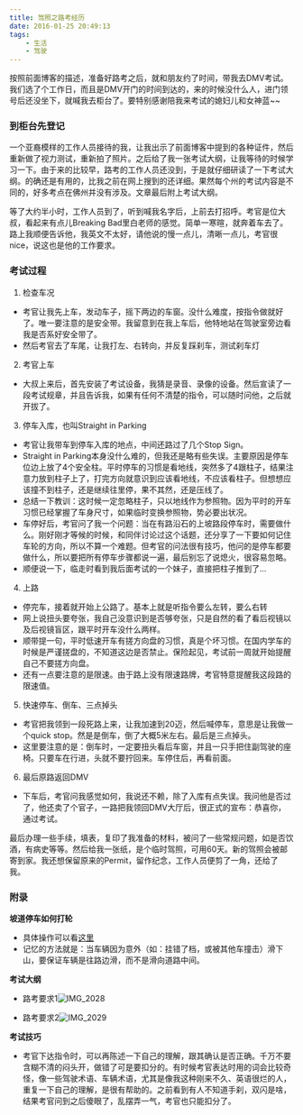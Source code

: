 ```yaml
---
title: 驾照之路考经历
date: 2016-01-25 20:49:13
tags:
    - 生活
    - 驾驶
---
```


按照前面博客的描述，准备好路考之后，就和朋友约了时间，带我去DMV考试。我们选了个工作日，而且是DMV开门的时间到达的，来的时候没什么人，进门领号后还没坐下，就喊我去柜台了。要特别感谢陪我来考试的媳妇儿和女神蓝~~

### 到柜台先登记

一个亚裔模样的工作人员接待的我，让我出示了前面博客中提到的各种证件，然后重新做了视力测试，重新拍了照片。之后给了我一张考试大纲，让我等待的时候学习一下。由于来的比较早，路考的工作人员还没到，于是就仔细研读了一下考试大纲。的确还是有用的，比我之前在网上搜到的还详细。果然每个州的考试内容是不同的，好多考点在佛州并没有涉及。文章最后附上考试大纲。

等了大约半小时，工作人员到了，听到喊我名字后，上前去打招呼。考官是位大叔，看起来有点儿Breaking Bad里白老师的感觉。简单一寒暄，就奔着车去了。路上我顺便告诉他，我英文不太好，请他说的慢一点儿，清晰一点儿，考官很nice，说这也是他的工作要求。



### 考试过程


1. 检查车况
 * 考官让我先上车，发动车子，摇下两边的车窗。没什么难度，按指令做就好了。唯一要注意的是安全带。我留意到在我上车后，他特地站在驾驶室旁边看我是否系好安全带了。
 * 然后考官去了车尾，让我打左、右转向，并反复踩刹车，测试刹车灯

2. 考官上车
 * 大叔上来后，首先安装了考试设备，我猜是录音、录像的设备。然后宣读了一段考试规章，并且告诉我，如果有任何不清楚的指令，可以随时问他，之后就开拔了。

3. 停车入库，也叫Straight in Parking
 * 考官让我带车到停车入库的地点，中间还路过了几个Stop Sign。
 * Straight in Parking本身没什么难的，但我还是略有些失误。主要原因是停车位边上放了4个安全柱。平时停车的习惯是看地线，突然多了4跟柱子，结果注意力放到柱子上了，打完方向就意识到应该看地线，不应该看柱子。但想想应该撞不到柱子，还是继续往里停，果不其然，还是压线了。
 * 总结一下教训：这时候一定忽略柱子，只以地线作为参照物。因为平时的开车习惯已经掌握了车身尺寸，如果临时变换参照物，势必要出状况。
 * 车停好后，考官问了我一个问题：当在有路沿石的上坡路段停车时，需要做什么。刚好刚才等候的时候，和同伴讨论过这个话题，还分享了一下要如何记住车轮的方向，所以不算一个难题。但考官的问法很有技巧，他问的是停车都要做什么，所以要把所有停车步骤都说一遍，最后别忘了说熄火，很容易忽略。
 * 顺便说一下，临走时看到我后面考试的一个妹子，直接把柱子推到了...

4. 上路
 * 停完车，接着就开始上公路了。基本上就是听指令要么左转，要么右转
 * 网上说扭头要夸张，我自己没意识到是否够夸张，只是自然的看了看后视镜以及后视镜盲区，跟平时开车没什么两样。
 * 顺带提一句，平时低速开车有搓方向盘的习惯，真是个坏习惯。在国内学车的时候是严谨搓盘的，不知道这边是否禁止。保险起见，考试前一周就开始提醒自己不要搓方向盘。
 * 还有一点要注意的是限速。由于路上没有限速路牌，考官特意提醒我这段路的限速值。

5. 快速停车、倒车、三点掉头
 * 考官把我领到一段死路上来，让我加速到20迈，然后喊停车，意思是让我做一个quick stop。然是是倒车，倒了大概5米左右。最后是三点掉头。
 * 这里要注意的是：倒车时，一定要扭头看后车窗，并且一只手把住副驾驶的座椅。只要车在行进，头就不要拧回来。车停住后，再看前面。

6. 最后原路返回DMV
 * 下车后，考官问我感觉如何，我说还不赖，除了入库有点失误。我问他是否过了，他还卖了个官子，一路把我领回DMV大厅后，很正式的宣布：恭喜你，通过考试。

最后办理一些手续，填表，复印了我准备的材料，被问了一些常规问题，如是否饮酒，有病史等等。然后给我一张纸，是个临时驾照，可用60天。新的驾照会被邮寄到家。我还想保留原来的Permit，留作纪念，工作人员便剪了一角，还给了我。

### 附录

**坡道停车如何打轮**

*   具体操作可以看[这里](https://driversed.com/driving-information/driving-techniques/parking-on-a-hill.aspx)
*   记忆的方法就是：当车辆因为意外（如：挂错了档，或被其他车撞击）滑下山，要保证车辆是往路边滑，而不是滑向道路中间。

**考试大纲**

* 路考要求1![IMG_2028](https://ivygarfee.files.wordpress.com/2016/01/img_2028.jpg)

* 路考要求2![IMG_2029](https://ivygarfee.files.wordpress.com/2016/01/img_2029.jpg)

**考试技巧**

*   考官下达指令时，可以再陈述一下自己的理解，跟其确认是否正确。千万不要含糊不清的闷头开，做错了可是要扣分的。有时候考官表达时用的词会比较奇怪，像一些驾驶术语、车辆术语，尤其是像我这种刚来不久、英语很烂的人，重复一下自己的理解，是很有帮助的。之前看到有人不知道手刹，双闪是啥，结果考官问到之后傻眼了，乱摆弄一气，考官也只能扣分了。


